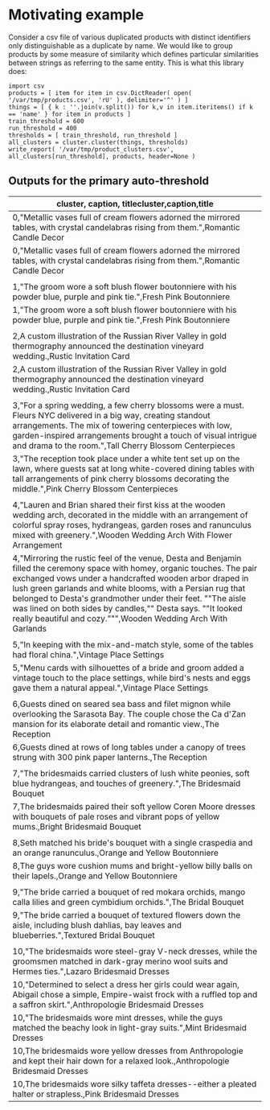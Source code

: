 # Motivating example
Consider a csv file of various duplicated products with distinct identifiers only distinguishable as a duplicate by name.  We would like to group products by some measure of similarity which defines particular similarities between strings as referring to the same entity.  This is what this library does:

```import cluster
import csv
products = [ item for item in csv.DictReader( open( '/var/tmp/products.csv', 'rU' ), delimiter='^' ) ]
things = [ { k : ''.join(v.split()) for k,v in item.iteritems() if k == 'name' } for item in products ]
train_threshold = 600
run_threshold = 400
thresholds = [ train_threshold, run_threshold ]
all_clusters = cluster.cluster(things, thresholds)
write_report( '/var/tmp/product_clusters.csv', all_clusters[run_threshold], products, header=None )
```

## Outputs for the primary auto-threshold

| cluster, caption, titlecluster,caption,title                                                                                                                                                                                                                                                                                                                                                                                                      | 
|---------------------------------------------------------------------------------------------------------------------------------------------------------------------------------------------------------------------------------------------------------------------------------------------------------------------------------------------------------------------------------------------------------------------------------------------------| 
| 0,"Metallic vases full of cream flowers adorned the mirrored tables, with crystal candelabras rising from them.",Romantic Candle Decor                                                                                                                                                                                                                                                                                                            | 
| 0,"Metallic vases full of cream flowers adorned the mirrored tables, with crystal candelabras rising from them.",Romantic Candle Decor                                                                                                                                                                                                                                                                                                            | 
|                                                                                                                                                                                                                                                                                                                                                                                                                                                   | 
| 1,"The groom wore a soft blush flower boutonniere with his powder blue, purple and pink tie.",Fresh Pink Boutonniere                                                                                                                                                                                                                                                                                                                              | 
| 1,"The groom wore a soft blush flower boutonniere with his powder blue, purple and pink tie.",Fresh Pink Boutonniere                                                                                                                                                                                                                                                                                                                              | 
|                                                                                                                                                                                                                                                                                                                                                                                                                                                   | 
| 2,A custom illustration of the Russian River Valley in gold thermography announced the destination vineyard wedding.,Rustic Invitation Card                                                                                                                                                                                                                                                                                                       | 
| 2,A custom illustration of the Russian River Valley in gold thermography announced the destination vineyard wedding.,Rustic Invitation Card                                                                                                                                                                                                                                                                                                       | 
|                                                                                                                                                                                                                                                                                                                                                                                                                                                   | 
| 3,"For a spring wedding, a few cherry blossoms were a must. Fleurs NYC delivered in a big way, creating standout arrangements. The mix of towering centerpieces with low, garden-inspired arrangements brought a touch of visual intrigue and drama to the room.",Tall Cherry Blossom Centerpieces                                                                                                                                                | 
| 3,"The reception took place under a white tent set up on the lawn, where guests sat at long white-covered dining tables with tall arrangements of pink cherry blossoms decorating the middle.",Pink Cherry Blossom Centerpieces                                                                                                                                                                                                                   | 
|                                                                                                                                                                                                                                                                                                                                                                                                                                                   | 
| 4,"Lauren and Brian shared their first kiss at the wooden wedding arch, decorated in the middle with an arrangement of colorful spray roses, hydrangeas, garden roses and ranunculus mixed with greenery.",Wooden Wedding Arch With Flower Arrangement                                                                                                                                                                                            | 
| 4,"Mirroring the rustic feel of the venue, Desta and Benjamin filled the ceremony space with homey, organic touches. The pair exchanged vows under a handcrafted wooden arbor draped in lush green garlands and white blooms, with a Persian rug that belonged to Desta's grandmother under their feet. ""The aisle was lined on both sides by candles,"" Desta says. ""It looked really beautiful and cozy.""",Wooden Wedding Arch With Garlands | 
|                                                                                                                                                                                                                                                                                                                                                                                                                                                   | 
| 5,"In keeping with the mix-and-match style, some of the tables had floral china.",Vintage Place Settings                                                                                                                                                                                                                                                                                                                                          | 
| 5,"Menu cards with silhouettes of a bride and groom added a vintage touch to the place settings, while bird's nests and eggs gave them a natural appeal.",Vintage Place Settings                                                                                                                                                                                                                                                                  | 
|                                                                                                                                                                                                                                                                                                                                                                                                                                                   | 
| 6,Guests dined on seared sea bass and filet mignon while overlooking the Sarasota Bay. The couple chose the Ca d'Zan mansion for its elaborate detail and romantic view.,The Reception                                                                                                                                                                                                                                                            | 
| 6,Guests dined at rows of long tables under a canopy of trees strung with 300 pink paper lanterns.,The Reception                                                                                                                                                                                                                                                                                                                                  | 
|                                                                                                                                                                                                                                                                                                                                                                                                                                                   | 
| 7,"The bridesmaids carried clusters of lush white peonies, soft blue hydrangeas, and touches of greenery.",The Bridesmaid Bouquet                                                                                                                                                                                                                                                                                                                 | 
| 7,The bridesmaids paired their soft yellow Coren Moore dresses with bouquets of pale roses and vibrant pops of yellow mums.,Bright Bridesmaid Bouquet                                                                                                                                                                                                                                                                                             | 
|                                                                                                                                                                                                                                                                                                                                                                                                                                                   | 
| 8,Seth matched his bride's bouquet with a single craspedia and an orange ranunculus.,Orange and Yellow Boutonniere                                                                                                                                                                                                                                                                                                                                | 
| 8,The guys wore cushion mums and bright-yellow billy balls on their lapels.,Orange and Yellow Boutonniere                                                                                                                                                                                                                                                                                                                                         | 
|                                                                                                                                                                                                                                                                                                                                                                                                                                                   | 
| 9,"The bride carried a bouquet of red mokara orchids, mango calla lilies and green cymbidium orchids.",The Bridal Bouquet                                                                                                                                                                                                                                                                                                                         | 
| 9,"The bride carried a bouquet of textured flowers down the aisle, including blush dahlias, bay leaves and blueberries.",Textured Bridal Bouquet                                                                                                                                                                                                                                                                                                  | 
|                                                                                                                                                                                                                                                                                                                                                                                                                                                   | 
| 10,"The bridesmaids wore steel-gray V-neck dresses, while the groomsmen matched in dark-gray merino wool suits and Hermes ties.",Lazaro Bridesmaid Dresses                                                                                                                                                                                                                                                                                        | 
| 10,"Determined to select a dress her girls could wear again, Abigail chose a simple, Empire-waist frock with a ruffled top and a saffron skirt.",Anthropologie Bridesmaid Dresses                                                                                                                                                                                                                                                                 | 
| 10,"The bridesmaids wore mint dresses, while the guys matched the beachy look in light-gray suits.",Mint Bridesmaid Dresses                                                                                                                                                                                                                                                                                                                       | 
| 10,The bridesmaids wore yellow dresses from Anthropologie and kept their hair down for a relaxed look.,Anthropologie Bridesmaid Dresses                                                                                                                                                                                                                                                                                                           | 
| 10,The bridesmaids wore silky taffeta dresses--either a pleated halter or strapless.,Pink Bridesmaid Dresses  


